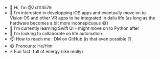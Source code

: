- 👋 Hi, I’m @Zxfl13579
- 👀 I’m interested in developping iOS apps and eventually move on to Vision OS and other VR apps to be integrated in dailu life (as long as the hardware becomes a bit more inconspicuous 😅)
- 🌱 I’m currently learning Swift UI - might move on to Python after
- 💞️ I’m looking to collaborate on life automation
- 📫 How to reach me : DM on GitHub (is that even possible ?)
- 😄 Pronouns: He/Him
- ⚡ Fun fact: full of energy (like really)

<!---
Zxfl13579/Zxfl13579 is a ✨ special ✨ repository because its `README.md` (this file) appears on your GitHub profile.
You can click the Preview link to take a look at your changes.
--->
